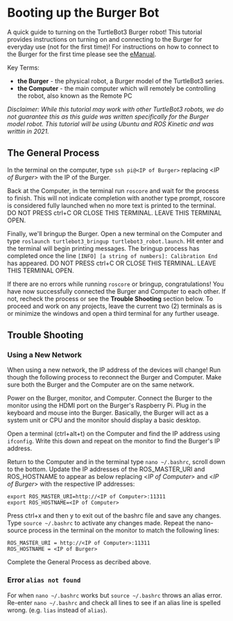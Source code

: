 # Booting up the Burger Bot

A quick guide to turning on the TurtleBot3 Burger robot! This tutorial provides instructions on turning on and connecting to the Burger for everyday use (not for the first time)! For instructions on how to connect to the Burger for the first time please see the [eManual](https://emanual.robotis.com/docs/en/platform/turtlebot3/quick-start/#pc-setup).

Key Terms:
- **the Burger** - the physical robot, a Burger model of the TurtleBot3 series.
- **the Computer** - the main computer which will remotely be controlling the robot, also known as the Remote PC

*Disclaimer: While this tutorial may work with other TurtleBot3 robots, we do not guarantee this as this guide was written specifically for the Burger model robot. This tutorial will be using Ubuntu and ROS Kinetic and was writtin in 2021.*

## The General Process

In the terminal on the computer, type `ssh pi@<IP of Burger>` replacing <*IP of Burger*> with the IP of the Burger. 

Back at the Computer, in the terminal run `roscore` and wait for the process to finish. This will not indicate completion with another type prompt, roscore is considered fully launched when no more text is printed to the terminal. DO NOT PRESS ctrl+C OR CLOSE THIS TERMINAL. LEAVE THIS TERMINAL OPEN.

Finally, we'll bringup the Burger. Open a new terminal on the Computer and type `roslaunch turtlebot3_bringup turtlebot3_robot.launch`. Hit enter and the terminal will begin printing messages. The bringup process has completed once the line `[INFO] [a string of numbers]: Calibration End` has appeared. DO NOT PRESS ctrl+C OR CLOSE THIS TERMINAL. LEAVE THIS TERMINAL OPEN.

If there are no errors while running `roscore` or bringup, congratulations! You have now successfully connected the Burger and Computer to each other. If not, recheck the process or see the **Trouble Shooting** section below. To proceed and work on any projects, leave the current two (2) terminals as is or minimize the windows and open a third terminal for any further useage.


## Trouble Shooting

### Using a New Network
When using a new network, the IP address of the devices will change! Run though the following process to reconnect the Burger and Computer. Make sure both the Burger and the Computer are on the same network. 

Power on the Burger, monitor, and Computer. Connect the Burger to the monitor using the HDMI port on the Burger's Raspberry Pi. Plug in the keyboard and mouse into the Burger. Basically, the Burger will act as a system unit or CPU and the monitor should display a basic desktop.

Open a terminal (ctrl+alt+t) on the Computer and find the IP address using `ifconfig`. Write this down and repeat on the monitor to find the Burger's IP address.

Return to the Computer and in the terminal type `nano ~/.bashrc`, scroll down to the bottom. Update the IP addresses of the ROS_MASTER_URI and ROS_HOSTNAME to appear as below replacing <*IP of Computer*> and <*IP of Burger*> with the respective IP addresses:
```
export ROS_MASTER_URI=http://<IP of Computer>:11311
export ROS_HOSTNAME=<IP of Computer>
```
Press ctrl+x and then y to exit out of the bashrc file and save any changes. Type `source ~/.bashrc` to activate any changes made.
Repeat the nano-source process in the terminal on the monitor to match the following lines:
```
ROS_MASTER_URI = http://<IP of Computer>:11311
ROS_HOSTNAME = <IP of Burger>
```

Complete the General Process as decribed above.

### Error `alias not found` 
For when `nano ~/.bashrc` works but `source ~/.bashrc` throws an alias error.
Re-enter `nano ~/.bashrc` and check all lines to see if an alias line is spelled wrong. (e.g. `lias` instead of `alias`).
